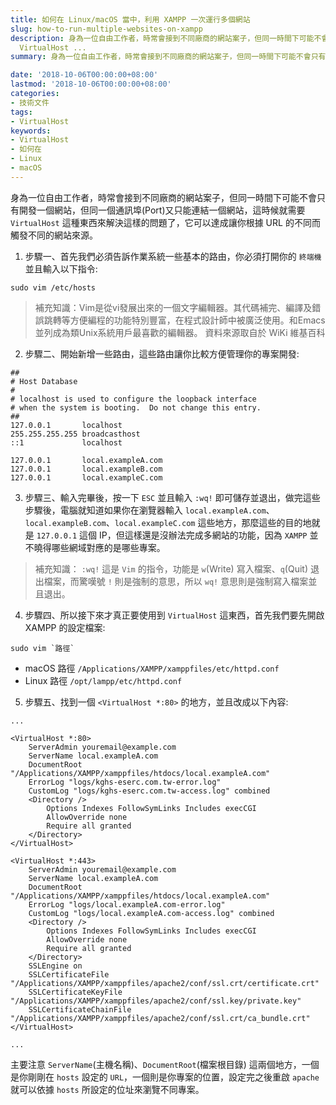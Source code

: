 ```yaml
---
title: 如何在 Linux/macOS 當中，利用 XAMPP 一次運行多個網站
slug: how-to-run-multiple-websites-on-xampp
description: 身為一位自由工作者，時常會接到不同廠商的網站案子，但同一時間下可能不會只有開發一個網站，但同一個通訊埠(Port)又只能連結一個網站，這時候就需要
  VirtualHost ...
summary: 身為一位自由工作者，時常會接到不同廠商的網站案子，但同一時間下可能不會只有開發一個網站，但同一個通訊埠(Port)又只能連結一個網站，這時候就需要

date: '2018-10-06T00:00:00+08:00'
lastmod: '2018-10-06T00:00:00+08:00'
categories:
- 技術文件
tags:
- VirtualHost
keywords:
- VirtualHost
- 如何在
- Linux
- macOS
---
```


身為一位自由工作者，時常會接到不同廠商的網站案子，但同一時間下可能不會只有開發一個網站，但同一個通訊埠(Port)又只能連結一個網站，這時候就需要 `VirtualHost` 這種東西來解決這樣的問題了，它可以達成讓你根據 URL 的不同而觸發不同的網站來源。

1. 步驟一、首先我們必須告訴作業系統一些基本的路由，你必須打開你的 `終端機` 並且輸入以下指令:

```shell
sudo vim /etc/hosts
```

> 補充知識：Vim是從vi發展出來的一個文字編輯器。其代碼補完、編譯及錯誤跳轉等方便編程的功能特別豐富，在程式設計師中被廣泛使用。和Emacs並列成為類Unix系統用戶最喜歡的編輯器。
> 資料來源取自於 WiKi 維基百科

2. 步驟二、開始新增一些路由，這些路由讓你比較方便管理你的專案開發:

```text
##
# Host Database
#
# localhost is used to configure the loopback interface
# when the system is booting.  Do not change this entry.
##
127.0.0.1       localhost
255.255.255.255 broadcasthost
::1             localhost

127.0.0.1       local.exampleA.com
127.0.0.1       local.exampleB.com
127.0.0.1       local.exampleC.com
```

3. 步驟三、輸入完畢後，按一下 `ESC` 並且輸入 `:wq!` 即可儲存並退出，做完這些步驟後，電腦就知道如果你在瀏覽器輸入 `local.exampleA.com`、`local.exampleB.com`、`local.exampleC.com` 這些地方，那麼這些的目的地就是 `127.0.0.1` 這個 IP，但這樣還是沒辦法完成多網站的功能，因為 `XAMPP` 並不曉得哪些網域對應的是哪些專案。

> 補充知識： `:wq!` 這是 `Vim` 的指令，功能是 `w`(Write) 寫入檔案、`q`(Quit) 退出檔案，而驚嘆號 `!` 則是強制的意思，所以 `wq!` 意思則是強制寫入檔案並且退出。

4. 步驟四、所以接下來才真正要使用到 `VirtualHost` 這東西，首先我們要先開啟 XAMPP 的設定檔案:

```shell
sudo vim `路徑`
```

- macOS 路徑 `/Applications/XAMPP/xamppfiles/etc/httpd.conf`
- Linux 路徑 `/opt/lampp/etc/httpd.conf`

5. 步驟五、找到一個 `<VirtualHost *:80>` 的地方，並且改成以下內容:

```text
...

<VirtualHost *:80>
    ServerAdmin youremail@example.com
    ServerName local.exampleA.com
    DocumentRoot "/Applications/XAMPP/xamppfiles/htdocs/local.exampleA.com"
    ErrorLog "logs/kghs-eserc.com.tw-error.log"
    CustomLog "logs/kghs-eserc.com.tw-access.log" combined
    <Directory />
        Options Indexes FollowSymLinks Includes execCGI
        AllowOverride none
        Require all granted
    </Directory>
</VirtualHost>

<VirtualHost *:443>
    ServerAdmin youremail@example.com
    ServerName local.exampleA.com
    DocumentRoot "/Applications/XAMPP/xamppfiles/htdocs/local.exampleA.com"
    ErrorLog "logs/local.exampleA.com-error.log"
    CustomLog "logs/local.exampleA.com-access.log" combined
    <Directory />
        Options Indexes FollowSymLinks Includes execCGI
        AllowOverride none
        Require all granted
    </Directory>
    SSLEngine on
    SSLCertificateFile "/Applications/XAMPP/xamppfiles/apache2/conf/ssl.crt/certificate.crt"
    SSLCertificateKeyFile "/Applications/XAMPP/xamppfiles/apache2/conf/ssl.key/private.key"
    SSLCertificateChainFile "/Applications/XAMPP/xamppfiles/apache2/conf/ssl.crt/ca_bundle.crt"
</VirtualHost>

...
```

主要注意 `ServerName`(主機名稱)、`DocumentRoot`(檔案根目錄) 這兩個地方，一個是你剛剛在 `hosts` 設定的 `URL`，一個則是你專案的位置，設定完之後重啟 `apache` 就可以依據 `hosts` 所設定的位址來瀏覽不同專案。
